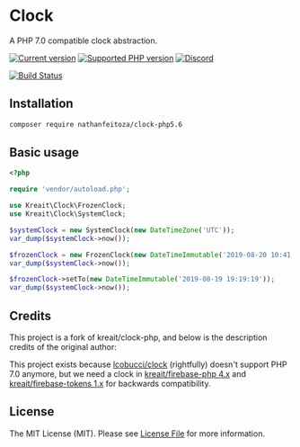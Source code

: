 # Clock

A PHP 7.0 compatible clock abstraction.

[![Current version](https://img.shields.io/packagist/v/nathanfeitoza/clock-php5.6.svg)](https://packagist.org/packages/nathanfeitoza/clock-php5.6)
[![Supported PHP version](https://img.shields.io/packagist/php-v/nathanfeitoza/clock-php5.6.svg)]()
[![Discord](https://img.shields.io/discord/523866370778333184.svg?color=7289da&logo=discord)](https://discord.gg/nbgVfty)

[![Build Status](https://travis-ci.com/nathanfeitoza/clock-php5.6-php.svg?branch=master)](https://travis-ci.com/nathanfeitoza/clock-php5.6-php)

## Installation

```bash
composer require nathanfeitoza/clock-php5.6
```

## Basic usage

```php
<?php

require 'vendor/autoload.php';

use Kreait\Clock\FrozenClock;
use Kreait\Clock\SystemClock;

$systemClock = new SystemClock(new DateTimeZone('UTC'));
var_dump($systemClock->now());

$frozenClock = new FrozenClock(new DateTimeImmutable('2019-08-20 10:41:53'));
var_dump($systemClock->now());

$frozenClock->setTo(new DateTimeImmutable('2019-08-19 19:19:19'));
var_dump($systemClock->now());
```

## Credits

This project is a fork of kreait/clock-php, and below is the description credits of the original author:

This project exists because [lcobucci/clock](https://github.com/lcobucci/clock) (rightfully)
doesn't support PHP 7.0 anymore, but we need a clock in [kreait/firebase-php 4.x](https://github.com/kreait/firebase-php)
and [kreait/firebase-tokens 1.x](https://github.com/kreait/firebase-tokens-php) for backwards compatibility.

## License

The MIT License (MIT). Please see [License File](LICENSE) for more information.
